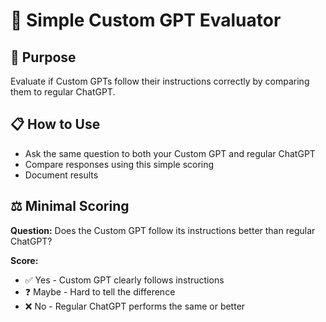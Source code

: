 # 📝 Simple Custom GPT Evaluator

## 🎯 Purpose

Evaluate if Custom GPTs follow their instructions correctly by comparing them to regular ChatGPT.

## 📋 How to Use

- Ask the same question to both your Custom GPT and regular ChatGPT
- Compare responses using this simple scoring
- Document results

## ⚖️ Minimal Scoring

**Question:** Does the Custom GPT follow its instructions better than regular ChatGPT?

**Score:**

- ✅ Yes - Custom GPT clearly follows instructions
- ❓ Maybe - Hard to tell the difference  
- ❌ No - Regular ChatGPT performs the same or better
